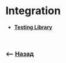 # Integration

* **<a href="./pages/testing-library/readme.md">Testing Library</a>** 

<br>

### ⟵ **<a href="../../readme.md">Назад</a>**
